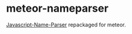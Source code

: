 meteor-nameparser
=================

[Javascript-Name-Parser](https://github.com/joshfraser/JavaScript-Name-Parser) repackaged for meteor.
